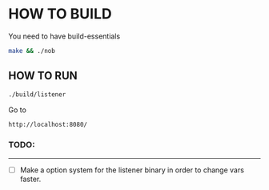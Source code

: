 # HOW TO BUILD

You need to have build-essentials
```bash
make && ./nob
```

## HOW TO RUN
```bash
./build/listener
```
Go to
```sh
http://localhost:8080/
```

### TODO:
---

- [ ] Make a option system for the listener binary in order to change vars faster.